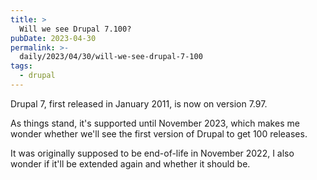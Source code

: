 ```yaml
---
title: >
  Will we see Drupal 7.100?
pubDate: 2023-04-30
permalink: >-
  daily/2023/04/30/will-we-see-drupal-7-100
tags:
  - drupal
---
```


Drupal 7, first released in January 2011, is now on version 7.97.

As things stand, it's supported until November 2023, which makes me wonder whether we'll see the first version of Drupal to get 100 releases.

It was originally supposed to be end-of-life in November 2022, I also wonder if it'll be extended again and whether it should be.
